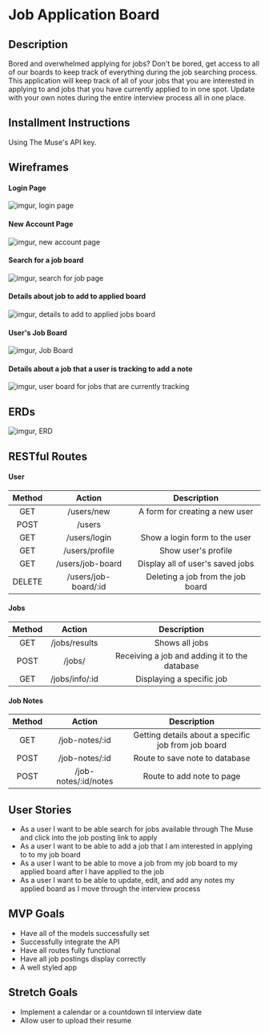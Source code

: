 # Job Application Board

## Description
Bored and overwhelmed applying for jobs? Don't be bored, get access to all of our boards to keep track of everything during the job searching process. This application will keep track of all of your jobs that you are interested in applying to and jobs that you have currently applied to in one spot. Update with your own notes during the entire interview process all in one place.

## Installment Instructions
Using The Muse's API key.

## Wireframes
#### Login Page
![imgur, login page](https://i.imgur.com/85NM32h.png)
#### New Account Page
![imgur, new account page](https://i.imgur.com/ZDvleec.png)
#### Search for a job board
![imgur, search for job page](https://i.imgur.com/rXhmhPx.png)
#### Details about job to add to applied board
![imgur, details to add to applied jobs board](https://i.imgur.com/tyyB6yO.png)
#### User's Job Board
![imgur, Job Board](https://i.imgur.com/yJFi379.png)
#### Details about a job that a user is tracking to add a note
![imgur, user board for jobs that are currently tracking](https://i.imgur.com/qplCFxI.png)

## ERDs
![imgur, ERD](https://i.imgur.com/0C1mgth.png)
## RESTful Routes
#### User
| Method | Action | Description|
|:------:|:------:|:----------:|
| GET    | /users/new  | A form for creating a new user  |
| POST   | /users  |   | Adding a new user to the database
| GET   | /users/login  | Show a login form to the user   |
| GET   | /users/profile  | Show user's profile   |
| GET | /users/job-board  | Display all of user's saved jobs  |
| DELETE | /users/job-board/:id  | Deleting a job from the job board  |

#### Jobs
| Method | Action | Description|
|:------:|:------:|:----------:|
| GET    | /jobs/results  | Shows all jobs  |
| POST    | /jobs/ | Receiving a job and adding it to the database  |
| GET    | /jobs/info/:id | Displaying a specific job  |

#### Job Notes
| Method | Action | Description|
|:------:|:------:|:----------:|
| GET    | /job-notes/:id  | Getting details about a specific job from job board  |
| POST   | /job-notes/:id  |  Route to save note to database   |
| POST    | /job-notes/:id/notes | Route to add note to page  |


## User Stories
* As a user I want to be able search for jobs available through The Muse and click into the job posting link to apply
* As a user I want to be able to add a job that I am interested in applying to to my job board
* As a user I want to be able to move a job from my job board to my applied board after I have applied to the job
* As a user I want to be able to update, edit, and add any notes my applied board as I move through the interview process

## MVP Goals
* Have all of the models successfully set
* Successfully integrate the API
* Have all routes fully functional
* Have all job postings display correctly
* A well styled app

## Stretch Goals
* Implement a calendar or a countdown til interview date
* Allow user to upload their resume
